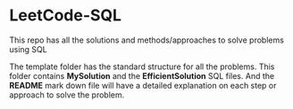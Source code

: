 # LeetCode-SQL
This repo has all the solutions and methods/approaches to solve problems using SQL

The template folder has the standard structure for all the problems. This folder contains **MySolution** and the **EfficientSolution** SQL files. And the **README** mark down file will have a detailed explanation on each step or approach to solve the problem.